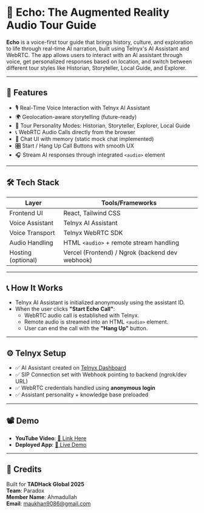# 📍 Echo: The Augmented Reality Audio Tour Guide

**Echo** is a voice-first tour guide that brings history, culture, and exploration to life through real-time AI narration, built using Telnyx's AI Assistant and WebRTC. The app allows users to interact with an AI assistant through voice, get personalized responses based on location, and switch between different tour styles like Historian, Storyteller, Local Guide, and Explorer.

---

## 🚀 Features

- 🎙️ Real-Time Voice Interaction with Telnyx AI Assistant  
- 🌍 Geolocation-aware storytelling (future-ready)  
- 🧭 Tour Personality Modes: Historian, Storyteller, Explorer, Local Guide  
- 📞 WebRTC Audio Calls directly from the browser  
- 🧠 Chat UI with memory (static mock chat implemented)  
- 🎛️ Start / Hang Up Call Buttons with smooth UX  
- 🎧 Stream AI responses through integrated `<audio>` element  

---

## 🛠 Tech Stack

| Layer             | Tools/Frameworks                                  |
|------------------|----------------------------------------------------|
| Frontend UI       | React, Tailwind CSS                                |
| Voice Assistant   | Telnyx AI Assistant                                |
| Voice Transport   | Telnyx WebRTC SDK                                  |
| Audio Handling    | HTML `<audio>` + remote stream handling            |
| Hosting (optional)| Vercel (Frontend) / Ngrok (backend dev webhook)   |

---

## 📞 How It Works

- Telnyx AI Assistant is initialized anonymously using the assistant ID.  
- When the user clicks **"Start Echo Call"**:
  - WebRTC audio call is established with Telnyx.  
  - Remote audio is streamed into an HTML `<audio>` element.  
  - User can end the call with the **"Hang Up"** button.

---

## ⚙️ Telnyx Setup

- ✅ AI Assistant created on [Telnyx Dashboard](https://telnyx.com/)
- ✅ SIP Connection set with Webhook pointing to backend (ngrok/dev URL)
- ✅ WebRTC credentials handled using **anonymous login**
- ✅ Assistant personality + knowledge base preloaded

---

## 📽️ Demo

- **YouTube Video**: [🔗 Link Here]([https://youtube.com/your-video](https://www.youtube.com/watch?v=p74WZwYJV6k))  
- **Deployed App**: [🔗 Live Demo]([https://your-app.vercel.app](https://wander-echo-eight.vercel.app/))

---

## 🧠 Credits

Built for **TADHack Global 2025**  
**Team**: Paradox  
**Member Name**: Ahmadullah   
**Email**: maukhan9086@gmail.com  

